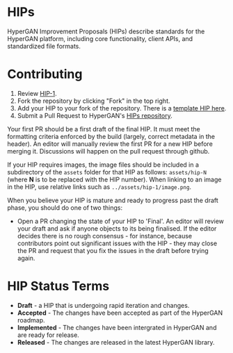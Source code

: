 # HIPs 
HyperGAN Improvement Proposals (HIPs) describe standards for the HyperGAN platform, including core functionality, client APIs, and standardized file formats.

# Contributing

 1. Review [HIP-1](HIPS/hip-1.md).
 2. Fork the repository by clicking "Fork" in the top right.
 3. Add your HIP to your fork of the repository. There is a [template HIP here](hip-template.md).
 4. Submit a Pull Request to HyperGAN's [HIPs repository](https://github.com/HyperGAN/HIPs).

Your first PR should be a first draft of the final HIP. It must meet the formatting criteria enforced by the build (largely, correct metadata in the header). An editor will manually review the first PR for a new HIP before merging it.  Discussions will happen on the pull request through github.

If your HIP requires images, the image files should be included in a subdirectory of the `assets` folder for that HIP as follows: `assets/hip-N` (where **N** is to be replaced with the HIP number). When linking to an image in the HIP, use relative links such as `../assets/hip-1/image.png`.

When you believe your HIP is mature and ready to progress past the draft phase, you should do one of two things:

 - Open a PR changing the state of your HIP to 'Final'. An editor will review your draft and ask if anyone objects to its being finalised. If the editor decides there is no rough consensus - for instance, because contributors point out significant issues with the HIP - they may close the PR and request that you fix the issues in the draft before trying again.

# HIP Status Terms

* **Draft** - a HIP that is undergoing rapid iteration and changes.
* **Accepted** - The changes have been accepted as part of the HyperGAN roadmap.
* **Implemented** - The changes have been intergrated in HyperGAN and are ready for release.
* **Released** - The changes are released in the latest HyperGAN library.
